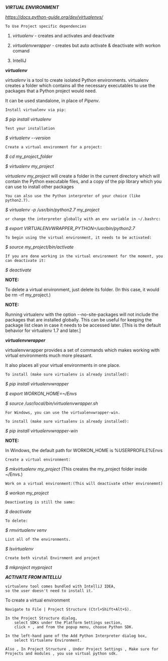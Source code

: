 **_VIRTUAL ENVIRONMENT_**

_https://docs.python-guide.org/dev/virtualenvs/_

`To Use Project specific dependencies` 

1. _virtualenv_  - creates and activates and deactivate

2. _virtualenvwrapper_ - creates but auto activate & deactivate with workon comand

3.  IntelliJ







_**virtualenv**_

_virtualenv_ is a tool to create isolated Python environments. virtualenv creates a folder which contains all the necessary executables to use the packages that a Python project would need.


It can be used standalone, in place of _Pipenv_.


`Install virtualenv via pip:`

_$ pip install virtualenv_

`Test your installation`

_$ virtualenv --version_

`Create a virtual environment for a project:`

_$ cd my_project_folder_

_$ virtualenv my_project_

_virtualenv my_project_ will create a folder in the current directory which will contain the Python executable files, and a copy of the pip library which you can use to install other packages

`You can also use the Python interpreter of your choice (like python2.7).
`

_$ virtualenv -p /usr/bin/python2.7 my_project_

`or change the interpreter globally with an env variable in ~/.bashrc:`

_$ export VIRTUALENVWRAPPER_PYTHON=/usr/bin/python2.7_

`To begin using the virtual environment, it needs to be activated:`
  
 _$ source my_project/bin/activate_
 
 `If you are done working in the virtual environment for the moment, you can deactivate it:`
 
 _$ deactivate_
 
 **NOTE:**
 
 To delete a virtual environment, just delete its folder. (In this case, it would be rm -rf my_project.)
 
 
 **NOTE:**
 
 Running virtualenv with the option --no-site-packages will not include the packages that are installed globally. This can be useful for keeping the package list clean in case it needs to be accessed later. [This is the default behavior for virtualenv 1.7 and later.]
 
 
 
 
 **_virtualenvwrapper_**
 
 virtualenvwrapper provides a set of commands which makes working with virtual environments much more pleasant. 
 
 It also places all your virtual environments in one place.
 
 `To install (make sure virtualenv is already installed):`
 
 _$ pip install virtualenvwrapper_
 
 _$ export WORKON_HOME=~/Envs_
 
 _$ source /usr/local/bin/virtualenvwrapper.sh_
 
 `For Windows, you can use the virtualenvwrapper-win.`
 
 `To install (make sure virtualenv is already installed):`
 
 _$ pip install virtualenvwrapper-win_
 
**NOTE:**
 
In Windows, the default path for WORKON_HOME is %USERPROFILE%Envs


`Create a virtual environment:`

_$ mkvirtualenv my_project_   (This creates the my_project folder inside ~/Envs.)

`Work on a virtual environment:(This will deactivate other environemnt)`

_$ workon my_project_

`Deactivating is still the same:`

_$ deactivate_

`To delete:`

_$ rmvirtualenv venv_

`List all of the environments.`

_$ lsvirtualenv_

`Create both virutal Envirnment and project`

_$ mkproject myproject_


**_ACTIVATE FROM INTELLIJ_**

    virtualenv tool comes bundled with IntelliJ IDEA,
    so the user doesn't need to install it.`

To create a virtual environment

    Navigate to File | Project Structure (Ctrl+Shift+Alt+S).
    
    In the Project Structure dialog,
        select SDKs under the Platform Settings section,
        click + , and from the popup menu, choose Python SDK. 
    
    In the left-hand pane of the Add Python Interpreter dialog box, 
        select Virtualenv Environment. 
        
    Also , In Project Structure , Under Project Settings , Make sure for 
    Projects and modules , you use virtual python sdk. 
    